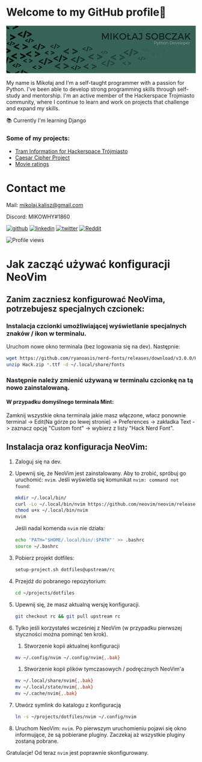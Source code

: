 # Welcome to my GitHub profile👋
![](https://github.com/mikowhyHUB/mikowhyHUB/blob/main/ms_banner.png?raw=true)

My name is Mikołaj and I'm a self-taught programmer with a passion for Python. I've been able to develop strong programming skills through self-study and mentorship. I'm an active member of the Hackerspace Trojmiasto community, where I continue to learn and work on projects that challenge and expand my skills.

📚 Currently I'm learning Django

### Some of my projects:
- [Tram Information for Hackerspace Trójmiasto](https://github.com/mikowhyHUB/hs3-traminformation)
- [Caesar Cipher Project](https://github.com/mikowhyHUB/caesar-cipher)
- [Movie ratings](https://github.com/mikowhyHUB/movie-ratings)



# Contact me
Mail: mikolaj.kalisz@gmail.com 

Discord: MIKOWHY#1860

[<img src='https://cdn.jsdelivr.net/npm/simple-icons@3.0.1/icons/github.svg' alt='github' height='40'>](https://github.com/mikowhyHUB)  [<img src='https://cdn.jsdelivr.net/npm/simple-icons@3.0.1/icons/linkedin.svg' alt='linkedin' height='40'>](https://www.linkedin.com/in/mikobczak/) [<img src='https://cdn.jsdelivr.net/npm/simple-icons@3.0.1/icons/twitter.svg' alt='twitter' height='40'>](https://twitter.com/_mikowhy)  [<img src='https://cdn.jsdelivr.net/npm/simple-icons@3.0.1/icons/reddit.svg' alt='Reddit' height='40'>](https://www.reddit.com/user/_mikowhy)  

![Profile views](https://gpvc.arturio.dev/mikowhyHUB)  

# Jak zacząć używać konfiguracji NeoVim
## Zanim zaczniesz konfigurować NeoVima, potrzebujesz specjalnych czcionek:
### Instalacja czcionki umożliwiającej wyświetlanie specjalnych znaków / ikon w terminalu.
Uruchom nowe okno terminala (bez logowania się na dev). Następnie:

```bash
wget https://github.com/ryanoasis/nerd-fonts/releases/download/v3.0.0/Hack.zip
unzip Hack.zip *.ttf -d ~/.local/share/fonts
```

### Następnie należy zmienić używaną w terminalu czcionkę na tą nowo zainstalowaną. 
#### W przypadku domyślnego terminala Mint: 
Zamknij wszystkie okna terminala jakie masz włączone, włacz ponownie terminal -> Edit(Na górze po lewej stronie) -> Preferences -> zakładka Text -> zaznacz opcję "Custom font" -> wybierz z listy "Hack Nerd Font".

## Instalacja oraz konfiguracja NeoVim:

1. Zaloguj się na dev.

1. Upewnij się, że NeoVim jest zainstalowany. Aby to zrobić, spróbuj go uruchomić: `nvim`. Jeśli wyświetla się komunikat `nvim: command not found`:

    ```bash
    mkdir ~/.local/bin/
    curl -Lo ~/.local/bin/nvim https://github.com/neovim/neovim/releases/latest/download/nvim.appimage
    chmod u+x ~/.local/bin/nvim
    nvim
    ```

    Jeśli nadal komenda `nvim` nie działa:

    ```bash
    echo 'PATH="$HOME/.local/bin/:$PATH"' >> .bashrc
    source ~/.bashrc
    ```

1. Pobierz projekt dotfiles:

    ```bash
    setup-project.sh dotfiles@upstream/rc
    ```

1. Przejdź do pobranego repozytorium: 

    ```bash
    cd ~/projects/dotfiles
    ```

1. Upewnij się, że masz aktualną wersję konfiguracji. 

    ```bash
    git checkout rc && git pull upstream rc
    ```

1. Tylko jeśli korzystałeś wcześniej z NeoVim (w przypadku pierwszej styczności można pominąć ten krok).
    1. Stworzenie kopii aktualnej konfiguracji

    ```bash
    mv ~/.config/nvim ~/.config/nvim{,.bak}
    ```

    1. Stworzenie kopii plików tymczasowych / podręcznych NeoVim'a

    ```bash
    mv ~/.local/share/nvim{,.bak}  
    mv ~/.local/state/nvim{,.bak}  
    mv ~/.cache/nvim{,.bak}
    ```

1. Utwórz symlink do katalogu z konfiguracją

    ```bash
    ln -s ~/projects/dotfiles/nvim ~/.config/nvim
    ```

1. Uruchom NeoVim: `nvim`. Po pierwszym uruchomieniu pojawi się okno informujące, że są pobierane pluginy. Zaczekaj aż wszystkie pluginy zostaną pobrane.

Gratulacje! Od teraz `nvim` jest poprawnie skonfigurowany.
